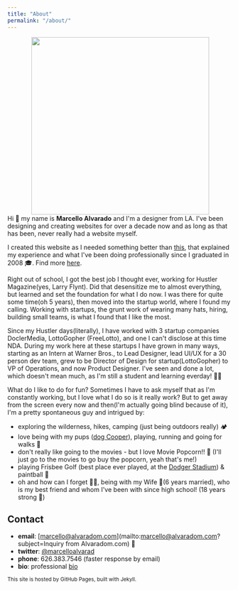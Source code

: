 ```yaml
---
title: "About"
permalink: "/about/"
---
```


<p><img align="right" src="{{ site.baseurl }}/assets/images/me-01.jpg" width="400" hspace="50" class="m-l m-b-md"></p>

Hi 👋 my name is <b>Marcello Alvarado</b> and I'm a designer from LA. I've been designing and creating websites for over a decade now and as long as that has been, never really had a website myself.

I created this website as I needed something better than [this](https://www.dropbox.com/sh/ak6qe0jjybruqtu/AAChMXKcYYuEvLMvymB97KHWa?dl=0), that explained my experience and what I've been doing professionally since I graduated in 2008 🎓. Find more [here](/cv/).

Right out of school, I got the best job I thought ever, working for Hustler Magazine(yes, Larry Flynt). Did that desensitize me to almost everything, but learned and set the foundation for what I do now. I was there for quite some time(oh 5 years), then moved into the startup world, where I found my calling. Working with startups, the grunt work of wearing many hats, hiring, building small teams, is what I found that I like the most.

Since my Hustler days(literally), I have worked with 3 startup companies DoclerMedia, LottoGopher (FreeLotto), and one I can't disclose at this time NDA. During my work here at these startups I have grown in many ways, starting as an Intern at Warner Bros., to Lead Designer, lead UI/UX for a 30 person dev team, grew to be Director of Design for startup(LottoGopher) to VP of Operations, and now Product Designer. I've seen and done a lot, which doesn't mean much, as I'm still a student and learning everday! 👨‍💻

What do I like to do for fun? Sometimes I have to ask myself that as I'm constantly working, but I love what I do so is it really work? But to get away from the screen every now and then(I'm actually going blind because of it), I'm a pretty spontaneous guy and intrigued by:

- exploring the wilderness, hikes, camping (just being outdoors really) 🏕 
- love being with my pups (<a href="https://www.dropbox.com/s/t57f22lssm5oaer/cooper.jpg?dl=0" target="_blank">dog Cooper</a>), playing, running and going for walks 👟
- don't really like going to the movies - but I love Movie Popcorn!! 🍿 (I'll just go to the movies to go buy the popcorn, yeah that's me!)
- playing Frisbee Golf (best place ever played, at the <a href="https://www.dropbox.com/s/j8x1bhechidie6v/disc-golf-dodger-stadium.JPG?dl=0" target="_blank">Dodger Stadium</a>) & paintball 🥏 
- oh and how can I forget 🤦‍♂️, being with my Wife 👸(6 years married), who is my best friend and whom I've been with since high school! (18 years strong 💪)

## Contact

* **email**: [marcello@alvaradom.com](mailto:marcello@alvaradom.com?subject=Inquiry from Alvaradom.com) 📧 
* **twitter**: [@marcelloalvarad](https://twitter.com/marcelloalvarad)
* **phone**: 626.383.7546 (faster response by email)
* **bio**: professional [bio](/bio/)

<p class="m-t-lg"><small>This site is hosted by GitHub Pages, built with Jekyll.</small></p>